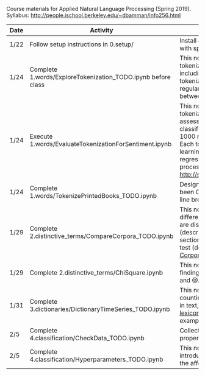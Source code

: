 Course materials for Applied Natural Language Processing (Spring 2019). 
Syllabus: http://people.ischool.berkeley.edu/~dbamman/info256.html

| Date | Activity                                                     | Summary                                                                                                                                                                                                                                          |
|------|--------------------------------------------------------------|--------------------------------------------------------------------------------------------------------------------------------------------------------------------------------------------------------------------------------------------------|
| 1/22 | Follow setup instructions in 0.setup/                        | Install anaconda and set up environment for class with specific Python libraries.                                                                                                                                                                |
| 1/24 | Complete 1.words/ExploreTokenization_TODO.ipynb before class | This notebook outlines several methods for tokenizing text into words (and sentences), including whitespace, nltk (Penn Treebank tokenizer), nltk (Twitter-aware), spaCy, and custom regular expressions, highlighting differences between them. |
| 1/24 | Execute 1.words/EvaluateTokenizationForSentiment.ipynb                        | This notebook evaluates different methods for tokenization and stemming/lemmatization and assesses the impact on binary sentiment classification, using a train/dev dataset of sample of 1000 reviews from the [Large Movie Review Dataset](http://ai.stanford.edu/~amaas/data/sentiment/).  Each tokenization method is evaluated on the same learning algorithm (L2-regularized logistic regression); the only difference is the tokenization process. For more, see: http://sentiment.christopherpotts.net/tokenizing.html                        |
| 1/24 | Complete 1.words/TokenizePrintedBooks_TODO.ipynb                     | Design a better tokenizer for printed texts that have been OCR'd (where words are often hyphenated at line breaks).                                                                                                         |
| 1/29 | Complete 2.distinctive_terms/CompareCorpora_TODO.ipynb                    | This notebook explores methods for comparing two different textual datasets to identify the terms that are distinct to each one: Difference of proportions (described in [Monroe et al. 2009, Fighting Words](http://languagelog.ldc.upenn.edu/myl/Monroe.pdf) section 3.2.2; and the Mann-Whitney rank-sums test (described in [Kilgarriff 2001, Comparing Corpora](https://www.sketchengine.eu/wp-content/uploads/comparing_corpora_2001.pdf), section 2.3).                                                                                 |
| 1/29 | Complete 2.distinctive_terms/ChiSquare.ipynb                    | This notebook illustrates the Chi-Square test in finding distinctive terms between @realdonaldtrump and @AOC                                                                                |
| 1/31| Complete 3.dictionaries/DictionaryTimeSeries_TODO.ipynb                    | This notebook introduces the use of dictionaries for counting the frequency of some category of words in text, using sentiment (from the [AFINN sentiment lexicon](http://www2.imm.dtu.dk/pubdb/views/publication_details.php?id=6010)) in the time series data of tweets as an example.                                                                               |
| 2/5| Complete 4.classification/CheckData_TODO.ipynb                    | Collect data for classification; verify that it's in the proper format.                                                                          |
| 2/5| Complete 4.classification/Hyperparameters_TODO.ipynb                    | This notebook explores text classification, introducing a majority class baseline and analyzing the affect of hyperparameter choices on accuracy.                                                                       |

